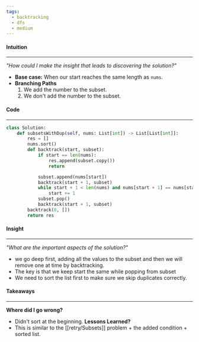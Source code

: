 ```yaml
---
tags:
  - backtracking
  - dfs
  - medium
---
```

#### Intuition
---
_"How could I make the insight that leads to discovering the solution?"_
- **Base case:** When our start reaches the same length as `nums`.
- **Branching Paths**
	1. We add the number to the subset.
	2. We don't add the number to the subset.

#### Code
---

```python
class Solution:
    def subsetsWithDup(self, nums: List[int]) -> List[List[int]]:
        res = []
        nums.sort()
        def backtrack(start, subset):
            if start == len(nums):
                res.append(subset.copy())
                return 

            subset.append(nums[start])
            backtrack(start + 1, subset)
            while start + 1 < len(nums) and nums[start + 1] == nums[start]:
                start += 1
            subset.pop()
            backtrack(start + 1, subset)
        backtrack(0, [])
        return res
```

#### Insight  
---
_"What are the important aspects of the solution?"_
- we go deep first, adding all the values to the subset and then we will remove one at time by backtracking.
- The key is that we keep start the same while popping from subset
- We need to sort the list first to make sure we skip duplicates correctly.

#### Takeaways
---
**Where did I go wrong?**
- Didn't sort at the beginning.
**Lessons Learned?**
- This is similar to the [[retry/Subsets]] problem + the added condition + sorted list.